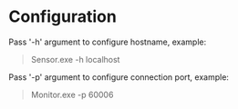 # Configuration

Pass '-h' argument to configure hostname, example:
> Sensor.exe -h localhost

Pass '-p' argument to configure connection port, example:
> Monitor.exe -p 60006
